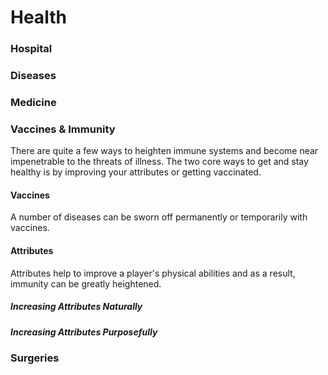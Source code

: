 # Health

### Hospital

### Diseases
### Medicine
### Vaccines & Immunity
There are quite a few ways to heighten immune systems and become near impenetrable to the threats of illness. The two core ways to get and stay healthy is by improving your attributes or getting vaccinated.

#### Vaccines
A number of diseases can be sworn off permanently or temporarily with vaccines. 

#### Attributes
Attributes help to improve a player's physical abilities and as a result, immunity can be greatly heightened.
##### Increasing Attributes Naturally

##### Increasing Attributes Purposefully
### Surgeries